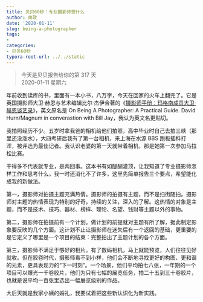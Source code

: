 ```yaml
---
title: 贝贝60秒：专业摄影师想什么
author: 曲政
date: '2020-01-11'
slug: being-a-photographer
tags:
- 
categories:
- 贝贝60秒
typora-root-url: ../../static
---
```

> 今天是贝贝报告给你的第 317 天   
> 2020-01-11 星期六 

年前收到读库的书，里面有一本小书，八万字，今天在回家的火车上翻完了。它是英国摄影师大卫·赫恩与艺术编辑比尔·杰伊合著的《[摄影师手册：玛格南成员大卫·赫恩谈艺录](https://mp.weixin.qq.com/s/BrSjHbwS_QTImyx6J4IYcg)》，英文原名是 On Being A Photographer: A Practical Guide. David Hurn/Magnum in converastion with Bill Jay，我认为英文名更贴切。

我拍照经历不少。五岁时拿我爸的相机给他们拍照，高中毕业时自己去拍三峡（那里还没涨水），大四考研后我有了第一台相机，来上海在水源 BBS 跑板插科打浑，被评选为最佳记者。我认识老婆的第一天就带着相机，那是她第一次参加马拉松比赛。

干得多不代表就专业，是两回事。这本书有如醍醐灌顶，让我知道了专业摄影师怎样工作和思考什么。我一时还消化不了许多，这里先简单报告三个要点，希望能化成我的新做法。

第一，摄影师对拍摄主题充满热情。摄影师的拍摄有主题，而不是扫街随拍。摄影师对主题的热情表现为特别的好奇，持续的关注，深入的了解。这热情的对象是主题，而不是技术、技巧、器材、榜样、理论、名望、钱财等主题以外的事物。

第二，摄影师在拍摄前有一个计划。做计划的前提就对主题有所了解，据此制定影象要反映的几个方面。这计划不止让摄影师在迷失后有一个返回的基础，更重要的是它定义了哪里是一个项目的结束：完整拍出了主题计划的各个方面。

第三，摄影师不满足于够好的相片。有了数码相机，马上就能预览，人们往往见好就收。但在胶卷时代，摄影师看不到小样，他们会不断地寻找更好的构图、更和谐的元素，更具表现力的“下一时刻”。一个场景，他们平均拍七八张，一年期的一个项目可以爆光一千卷胶片，他们为只有七幅的展览任务，拍二十五到三十卷胶片，也就是说平均一百张里选出一幅展览级别的作品。

大后天就是我家小姨的婚礼，我要试着把这些新认识化为新实践。


